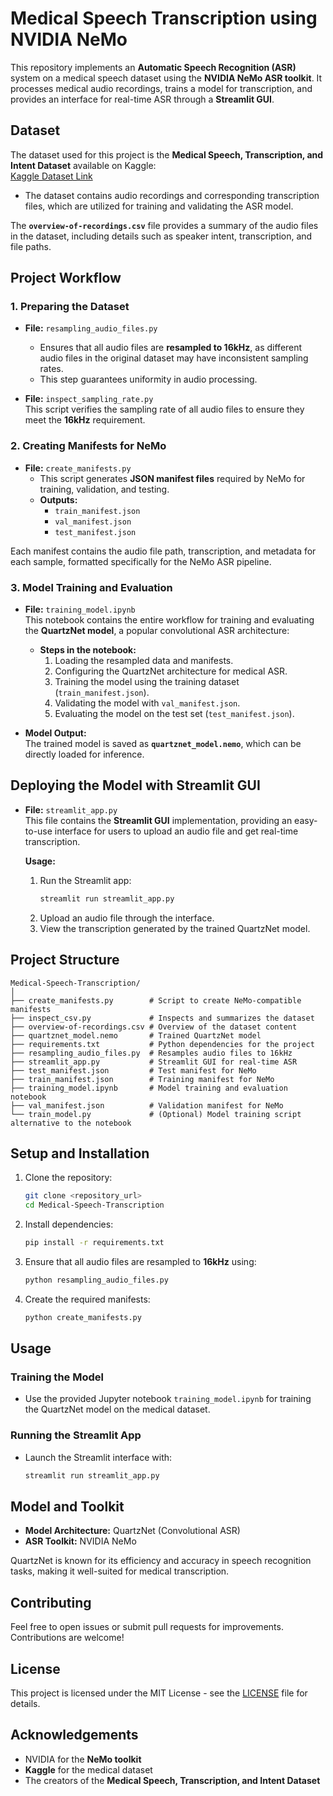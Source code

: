 
# Medical Speech Transcription using NVIDIA NeMo

This repository implements an **Automatic Speech Recognition (ASR)** system on a medical speech dataset using the **NVIDIA NeMo ASR toolkit**. It processes medical audio recordings, trains a model for transcription, and provides an interface for real-time ASR through a **Streamlit GUI**.

## Dataset
The dataset used for this project is the **Medical Speech, Transcription, and Intent Dataset** available on Kaggle:  
[Kaggle Dataset Link](https://www.kaggle.com/datasets/paultimothymooney/medical-speech-transcription-and-intent)

- The dataset contains audio recordings and corresponding transcription files, which are utilized for training and validating the ASR model.

The **`overview-of-recordings.csv`** file provides a summary of the audio files in the dataset, including details such as speaker intent, transcription, and file paths.

## Project Workflow

### 1. Preparing the Dataset
- **File:** `resampling_audio_files.py`  
  - Ensures that all audio files are **resampled to 16kHz**, as different audio files in the original dataset may have inconsistent sampling rates.  
  - This step guarantees uniformity in audio processing.

- **File:** `inspect_sampling_rate.py`  
  This script verifies the sampling rate of all audio files to ensure they meet the **16kHz** requirement.

### 2. Creating Manifests for NeMo
- **File:** `create_manifests.py`  
  - This script generates **JSON manifest files** required by NeMo for training, validation, and testing.
  - **Outputs:**
    - `train_manifest.json`
    - `val_manifest.json`
    - `test_manifest.json`

Each manifest contains the audio file path, transcription, and metadata for each sample, formatted specifically for the NeMo ASR pipeline.

### 3. Model Training and Evaluation
- **File:** `training_model.ipynb`  
  This notebook contains the entire workflow for training and evaluating the **QuartzNet model**, a popular convolutional ASR architecture:

  - **Steps in the notebook:**
    1. Loading the resampled data and manifests.
    2. Configuring the QuartzNet architecture for medical ASR.
    3. Training the model using the training dataset (`train_manifest.json`).
    4. Validating the model with `val_manifest.json`.
    5. Evaluating the model on the test set (`test_manifest.json`).

- **Model Output:**  
  The trained model is saved as **`quartznet_model.nemo`**, which can be directly loaded for inference.

## Deploying the Model with Streamlit GUI
- **File:** `streamlit_app.py`  
  This file contains the **Streamlit GUI** implementation, providing an easy-to-use interface for users to upload an audio file and get real-time transcription. 

  **Usage:**
  1. Run the Streamlit app:  
     ```bash
     streamlit run streamlit_app.py
     ```
  2. Upload an audio file through the interface.
  3. View the transcription generated by the trained QuartzNet model.

## Project Structure
```
Medical-Speech-Transcription/
│
├── create_manifests.py        # Script to create NeMo-compatible manifests
├── inspect_csv.py             # Inspects and summarizes the dataset
├── overview-of-recordings.csv # Overview of the dataset content
├── quartznet_model.nemo       # Trained QuartzNet model
├── requirements.txt           # Python dependencies for the project
├── resampling_audio_files.py  # Resamples audio files to 16kHz
├── streamlit_app.py           # Streamlit GUI for real-time ASR
├── test_manifest.json         # Test manifest for NeMo
├── train_manifest.json        # Training manifest for NeMo
├── training_model.ipynb       # Model training and evaluation notebook
├── val_manifest.json          # Validation manifest for NeMo
└── train_model.py             # (Optional) Model training script alternative to the notebook
```

## Setup and Installation
1. Clone the repository:
   ```bash
   git clone <repository_url>
   cd Medical-Speech-Transcription
   ```

2. Install dependencies:
   ```bash
   pip install -r requirements.txt
   ```

3. Ensure that all audio files are resampled to **16kHz** using:
   ```bash
   python resampling_audio_files.py
   ```

4. Create the required manifests:
   ```bash
   python create_manifests.py
   ```

## Usage
### Training the Model
- Use the provided Jupyter notebook `training_model.ipynb` for training the QuartzNet model on the medical dataset.

### Running the Streamlit App
- Launch the Streamlit interface with:
  ```bash
  streamlit run streamlit_app.py
  ```

## Model and Toolkit
- **Model Architecture:** QuartzNet (Convolutional ASR)
- **ASR Toolkit:** NVIDIA NeMo

QuartzNet is known for its efficiency and accuracy in speech recognition tasks, making it well-suited for medical transcription.

## Contributing
Feel free to open issues or submit pull requests for improvements. Contributions are welcome!

## License
This project is licensed under the MIT License - see the [LICENSE](LICENSE) file for details.

## Acknowledgements
- NVIDIA for the **NeMo toolkit**  
- **Kaggle** for the medical dataset  
- The creators of the **Medical Speech, Transcription, and Intent Dataset**
